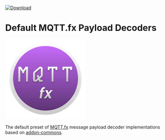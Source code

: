  [ ![Download](https://api.bintray.com/packages/jerady/maven/mqttfx-payload-decoders/images/download.svg) ](https://bintray.com/jerady/maven/mqttfx-payload-decoders/_latestVersion)
 
# Default MQTT.fx Payload Decoders

![](images/MQTTfx_icon_256.png)

The default preset of [MQTT.fx](http://mqttfx.org) message payload decoder implementations based on 
[addon-commons](https://github.com/Jerady/addon-commons).


